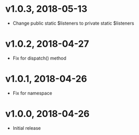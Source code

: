 # v1.0.3, 2018-05-13
* Change public static $listeners to private static $listeners

# v1.0.2, 2018-04-27
* Fix for dispatch() method

# v1.0.1, 2018-04-26
* Fix for namespace

# v1.0.0, 2018-04-26
* Initial release
